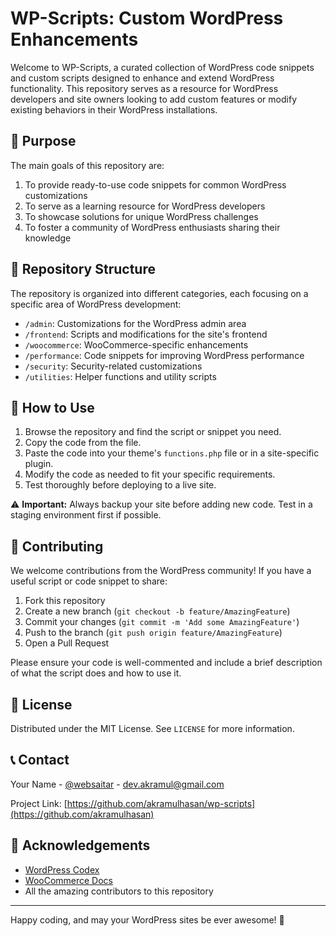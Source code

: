 # WP-Scripts: Custom WordPress Enhancements

Welcome to WP-Scripts, a curated collection of WordPress code snippets and custom scripts designed to enhance and extend WordPress functionality. This repository serves as a resource for WordPress developers and site owners looking to add custom features or modify existing behaviors in their WordPress installations.

## 🎯 Purpose

The main goals of this repository are:

1. To provide ready-to-use code snippets for common WordPress customizations
2. To serve as a learning resource for WordPress developers
3. To showcase solutions for unique WordPress challenges
4. To foster a community of WordPress enthusiasts sharing their knowledge

## 📂 Repository Structure

The repository is organized into different categories, each focusing on a specific area of WordPress development:

- `/admin`: Customizations for the WordPress admin area
- `/frontend`: Scripts and modifications for the site's frontend
- `/woocommerce`: WooCommerce-specific enhancements
- `/performance`: Code snippets for improving WordPress performance
- `/security`: Security-related customizations
- `/utilities`: Helper functions and utility scripts

## 🚀 How to Use

1. Browse the repository and find the script or snippet you need.
2. Copy the code from the file.
3. Paste the code into your theme's `functions.php` file or in a site-specific plugin.
4. Modify the code as needed to fit your specific requirements.
5. Test thoroughly before deploying to a live site.

⚠️ **Important:** Always backup your site before adding new code. Test in a staging environment first if possible.

## 🤝 Contributing

We welcome contributions from the WordPress community! If you have a useful script or code snippet to share:

1. Fork this repository
2. Create a new branch (`git checkout -b feature/AmazingFeature`)
3. Commit your changes (`git commit -m 'Add some AmazingFeature'`)
4. Push to the branch (`git push origin feature/AmazingFeature`)
5. Open a Pull Request

Please ensure your code is well-commented and include a brief description of what the script does and how to use it.

## 📜 License

Distributed under the MIT License. See `LICENSE` for more information.

## 📞 Contact

Your Name - [@websaitar](https://twitter.com/your_twitter) - dev.akramul@gmail.com

Project Link: [https://github.com/akramulhasan/wp-scripts](https://github.com/akramulhasan)

## 🙏 Acknowledgements

- [WordPress Codex](https://codex.wordpress.org/)
- [WooCommerce Docs](https://docs.woocommerce.com/)
- All the amazing contributors to this repository

---

Happy coding, and may your WordPress sites be ever awesome! 🎉
